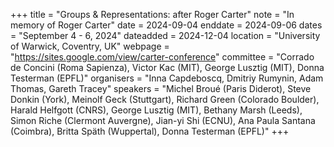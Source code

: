 +++
title = "Groups & Representations: after Roger Carter"
note = "In memory of Roger Carter"
date = 2024-09-04
enddate = 2024-09-06
dates = "September 4 - 6, 2024"
dateadded = 2024-12-04
location = "University of Warwick, Coventry, UK"
webpage = "https://sites.google.com/view/carter-conference"
committee = "Corrado de Concini (Roma Sapienza), Victor Kac (MIT), George Lusztig (MIT), Donna Testerman (EPFL)"
organisers = "Inna Capdeboscq, Dmitriy Rumynin, Adam Thomas, Gareth Tracey"
speakers = "Michel Broué (Paris Diderot), Steve Donkin (York), Meinolf Geck (Stuttgart), Richard Green (Colorado Boulder), Harald Helfgott (CNRS), George Lusztig (MIT), Bethany Marsh (Leeds), Simon Riche (Clermont Auvergne), Jian-yi Shi (ECNU), Ana Paula Santana (Coimbra), Britta Späth (Wuppertal), Donna Testerman (EPFL)"
+++
